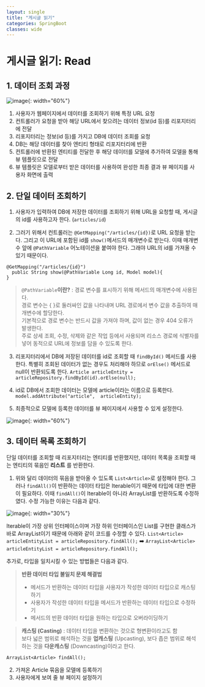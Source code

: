 ```yaml
---
layout: single
title: "게시글 읽기"
categories: SpringBoot
classes: wide
---
```


# 게시글 읽기: Read

## 1. 데이터 조회 과정

![image](https://github.com/Y0-0N63/STUDY-4242/assets/144354615/b4442b0b-7104-4f74-b98e-b137a1e936a9){: width="60%"}

1. 사용자가 웹페이지에서 데이터를 조회하기 위해 특정 URL 요청
2. 컨트롤러가 요청을 받아 해당 URL에서 찾으려는 데이터 정보(id 등)를 리포지터리에 전달
3. 리포지터리는 정보(id 등)를 가지고 DB에 데이터 조회를 요청
4. DB는 해당 데이터를 찾아 엔티티 형태로 리포지터리에 반환
5. 컨트롤러에 반환된 엔티티를 전달한 후 해당 데이터를 모델에 추가하여 모델을 통해 뷰 템플릿으로 전달
6. 뷰 템플릿은 모델로부터 받은 데이터를 사용하여 완성한 최종 결과 뷰 페이지를 사용자 화면에 출력

## 2. 단일 데이터 조회하기

1. 사용자가 입력하여 DB에 저장한 데이터를 조회하기 위해 URL을 요청할 때, 게시글의 id를 사용하고자 한다. (`articles/id`)

2. 그러기 위해서 컨트롤러는 `@GetMapping("/articles/{id})`로 URL 요청을 받는다. 그리고 이 URL에 포함된 id를 `show()`메서드의 매개변수로 받는다. 이때 매개변수 앞에 `@PathVariable` 어노테이션을 붙여야 한다. 그래야 URL의 id를 가져올 수 있기 때문이다.
```
@GetMapping("/articles/{id}")
  public String show(@PathVariable Long id, Model model){
}
```

>`@PathVariable`**이란?** : 경로 변수를 표시하기 위해 메서드의 매개변수에 사용된다. <br>
> 경로 변수는 { }로 둘러싸인 값을 나타내며 URL 경로에서 변수 값을 추출하여 매개변수에 할당한다. <br>
> 기본적으로 경로 변수는 반드시 값을 가져야 하며, 값이 없는 경우 404 오류가 발생한다. <br>
> 주로 상세 조회, 수정, 삭제와 같은 작업 등에서 사용되며 리소스 경로에 식별자를 넣어 동적으로 URL에 정보를 담을 수 있도록 한다.

3. 리포지터리에서 DB에 저장된 데이터를 id로 조회할 때 `findById()` 메서드를 사용한다. 특별히 조회된 데이터가 없는 경우도 처리해야 하므로 `orElse()` 메서드로 null이 반환되도록 한다.
`Article articleEntity = articleRepository.findById(id).orElse(null);`

4. id로 DB에서 조회한 데이터는 모델에 article이라는 이름으로 등록한다.
`model.addAttribute("article",  articleEntity);`

5. 최종적으로 모델에 등록한 데이터를 뷰 페이지에서 사용할 수 있게 설정한다.

![image](https://github.com/Y0-0N63/STUDY-4242/assets/144354615/b9e57dcf-b73f-4435-8651-25d3f54c43e4){: width="60%"}

## 3. 데이터 목록 조회하기

단일 데이터를 조회할 때 리포지터리는 엔티티를 반환했지만, 데이터 목록을 조회할 때는 엔티티의 묶음인 **리스트**	를 반환한다.

1. 위와 달리 데이터의 묶음을 받아올 수 있도록 `List<Article>`로 설정해야 한다. 그러나 `findAll()`이 반환하는 데이터 타입은 Iterable이기 때문에 타입에 대한 변환이 필요하다. 이때 `findAll()`이 Iterable이 아니라 ArrayList를 반환하도록 수정하였다. 수정 가능한 이유는 다음과 같다.

![image](https://github.com/Y0-0N63/Spring-Boot/assets/144354615/77822d5b-0747-470a-b0e7-f4ecdededb2a){: width="30%"}

Iterable이 가장 상위 인터페이스이며 가장 하위 인터페이스인 List를 구현한 클래스가 바로 ArrayList이기 때문에 아래와 같이 코드를 수정할 수 있다. 
`List<Article> articleEntityList = articleRepository.findAll();` ➡️ `ArrayList<Article> articleEntityList = articleRepository.findAll();`

추가로, 타입을 일치시킬 수 있는 방법들은 다음과 같다.

>**반환 데이터 타입 불일치 문제 해결법** <br>
> - 메서드가 반환하는 데이터 타입을 사용자가 작성한 데이터 타입으로 캐스팅하기
> - 사용자가 작성한 데이터 타입을 메서드가 반환하는 데이터 타입으로 수정하기
> - 메서드의 반환 데이터 타입을 원하는 타입으로 오버라이딩하기

>**캐스팅 (Casting)** : 데이터 타입을 변환하는 것으로 형변환이라고도 함 <br>
> 보다 넓은 범위로 해석하는 것을 **업캐스팅** (Upcasting), 보다 좁은 범위로 해석하는 것을 **다운캐스팅** (Downcasting)이라고 한다.

`ArrayList<Article> findAll();`

2. 가져온 Article 묶음을 모델에 등록하기
3. 사용자에게 보여 줄 뷰 페이지 설정하기
